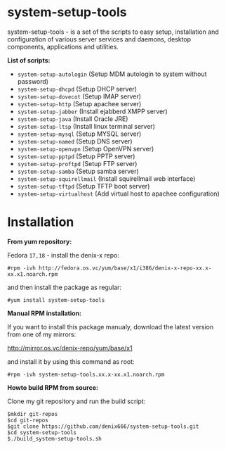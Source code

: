 system-setup-tools
==================

system-setup-tools - is a set of the scripts to easy setup, installation and configuration of various server services and daemons, desktop components, applications and utilities.

**List of scripts:**
- `system-setup-autologin` (Setup MDM autologin to system without password)
- `system-setup-dhcpd` (Setup DHCP server)
- `system-setup-dovecot` (Setup IMAP server)
- `system-setup-http` (Setup apachee server)
- `system-setup-jabber` (Install ejabberd XMPP server)
- `system-setup-java` (Install Oracle JRE)
- `system-setup-ltsp` (Install linux terminal server)
- `system-setup-mysql` (Setup MYSQL server)
- `system-setup-named` (Setup DNS server)
- `system-setup-openvpn` (Setup OpenVPN server)
- `system-setup-pptpd` (Setup PPTP server)
- `system-setup-proftpd` (Setup FTP server)
- `system-setup-samba` (Setup samba server)
- `system-setup-squirellmail` (Install squirellmail web interface)
- `system-setup-tftpd` (Setup TFTP boot server)
- `system-setup-virtualhost` (Add virtual host to apachee configuration)


Installation
============

**From yum repository:**

Fedora `17,18` - install the denix-x repo:

```vim
#rpm -ivh http://fedora.os.vc/yum/base/x1/i386/denix-x-repo-xx.x-xx.x1.noarch.rpm
```
and then install the package as regular:

```vim
#yum install system-setup-tools
```


**Manual RPM installation:**

If you want to install this package manualy, download the latest version from one of my mirrors:

http://mirror.os.vc/denix-repo/yum/base/x1

and install it by using this command as root:

```vim
#rpm -ivh system-setup-tools.xx.x-xx.x1.noarch.rpm
```


**Howto build RPM from source:**

Clone my git repository and run the build script:

```vim
$mkdir git-repos
$cd git-repos
$git clone https://github.com/denix666/system-setup-tools.git
$cd system-setup-tools
$./build_system-setup-tools.sh
```
